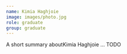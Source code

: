 ```yaml
---
name: Kimia Haghjoie
image: images/photo.jpg
role: graduate
group: graduate
---
```


A short summary aboutKimia Haghjoie ... TODO 

